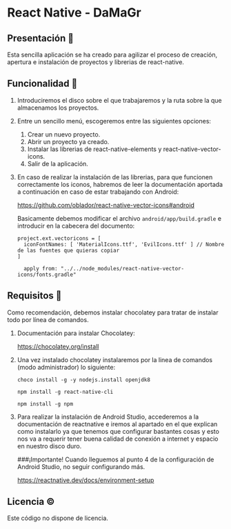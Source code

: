 # React Native - DaMaGr

## Presentación 📕

Esta sencilla aplicación se ha creado para agilizar el proceso de creación, apertura e instalación de proyectos
y librerias de react-native.

## Funcionalidad 📖

1. Introduciremos el disco sobre el que trabajaremos y la ruta sobre la que almacenamos los proyectos.

2. Entre un sencillo menú, escogeremos entre las siguientes opciones:  
    
    1. Crear un nuevo proyecto.
    2. Abrir un proyecto ya creado.
    3. Instalar las librerias de react-native-elements y react-native-vector-icons.
    4. Salir de la aplicación.

3. En caso de realizar la instalación de las librerias, para que funcionen correctamente los iconos, habremos
de leer la documentación aportada a continuación en caso de estar trabajando con Android:

    https://github.com/oblador/react-native-vector-icons#android

    Basicamente debemos modificar el archivo ``android/app/build.gradle`` e introducir en la cabecera del documento:

    ```
    project.ext.vectoricons = [
      iconFontNames: [ 'MaterialIcons.ttf', 'EvilIcons.ttf' ] // Nombre de las fuentes que quieras copiar
    ]
  
      apply from: "../../node_modules/react-native-vector-icons/fonts.gradle"
    ```

## Requisitos 🔑

Como recomendación, debemos instalar chocolatey para tratar de instalar todo por línea de comandos.

1. Documentación para instalar Chocolatey:

    https://chocolatey.org/install

2. Una vez instalado chocolatey instalaremos por la linea de comandos (modo administrador) lo siguiente:

    ```
    choco install -g -y nodejs.install openjdk8

    npm install -g react-native-cli
   
    npm install -g npm
    ```
3. Para realizar la instalación de Android Studio, accederemos a la documentación de reactnative e iremos
al apartado en el que explican como instalarlo ya que tenemos que configurar bastantes cosas y esto nos 
va a requerir tener buena calidad de conexión a internet y espacio en nuestro disco duro. 

    ###¡Importante!
    Cuando lleguemos al punto 4 de la configuración de Android Studio, no seguir configurando más.

    https://reactnative.dev/docs/environment-setup

## Licencia ©  

Este código no dispone de licencia.

